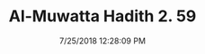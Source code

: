 ---
title        : "Al-Muwatta Hadith 2. 59"
date         : 7/25/2018 12:28:09 PM
draft        : false
type         : "hadith"
layout       : "hadith"
BookCode     : "AMH"
VolumeNumber : "2"
HadithNumber : "59"
categories  :  ["Purity - Indulgence in Not Having to Do Wudu for Prostatic Fluid"]
---